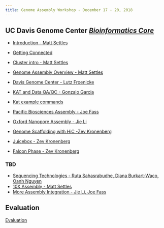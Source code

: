 ```yaml
---
title: Genome Assembly Workshop - December 17 - 20, 2018
---
```


## UC Davis Genome Center [*Bioinformatics Core*](http://bioinformatics.ucdavis.edu/)

* [Introduction - Matt Settles](slides/Introduction.pdf)

* [Getting Connected](cluster-slurm/logging-in.md)
* [Cluster intro - Matt Settles](cluster-slurm/cluster.md)

* [Genome Assembly Overview - Matt Settles](slides/assembly_talk.pdf)
* [Davis Genome Center - Lutz Froenicke](slides/GA_workshop_2018_DNA_Tech_Core.pdf)

* [KAT and Data QA/QC - Gonzalo Garcia](https://github.com/ucdavis-bioinformatics-training/2018-Dec-Genome-Assembly/blob/master/kmer_assembly_qc/Kmer_workshop.pdf)
* [Kat example commands](https://github.com/ucdavis-bioinformatics-training/2018-Dec-Genome-Assembly/blob/master/kmer_assembly_qc/hands_on_guide.md)

* [Pacific Biosciences Assembly - Joe Fass](pacbio/PB.md)

* [Oxford Nanopore Assembly - Jie Li](nanopore.md)



* [Genome Scaffolding with HiC -Zev Kronenberg](genome-scaffolding-with-hic/2018_Davis_intro_to_scaffolding.pdf)
* [Juicebox - Zev Kronenberg](juicebox-tut/juicebox-tut-2018.pdf)
* [Falcon Phase - Zev Kronenberg](falcon-phase/FALCON-Phase-talk-2018.pdf)


### TBD
* [Sequencing Technologies - Ruta Sahasrabudhe, Diana Burkart-Waco, Oanh Nguyen]()
* [10X Assembly - Matt Settles]()
* [More Assembly Integration - Jie Li, Joe Fass]()

Evaluation
----------

[Evaluation]()
